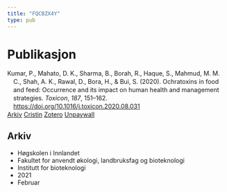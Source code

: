 ```yaml
---
title: "FQCBZX4Y"
type: pub
---
```

<h1>Publikasjon</h1>
<article id="csl-bib-container-FQCBZX4Y" class="csl-bib-container">
  <div class="csl-bib-body" style="line-height: 1.35; padding-left: 1em; text-indent:-1em;">
  <div class="csl-entry">Kumar, P., Mahato, D. K., Sharma, B., Borah, R., Haque, S., Mahmud, M. M. C., Shah, A. K., Rawal, D., Bora, H., &amp; Bui, S. (2020). Ochratoxins in food and feed: Occurrence and its impact on human health and management strategies. <i>Toxicon</i>, <i>187</i>, 151&#x2013;162. <a href="https://doi.org/10.1016/j.toxicon.2020.08.031">https://doi.org/10.1016/j.toxicon.2020.08.031</a></div>
</div>
  <div class="csl-bib-buttons">
    <a href="#taxonomy-article-FQCBZX4Y" class="csl-bib-button">Arkiv</a>
    <a href="https://app.cristin.no/results/show.jsf?id=1893691" alt="Cristin URL" class="csl-bib-button">Cristin</a>
    <a href="http://zotero.org/groups/5402882/items/FQCBZX4Y" alt="Zotero URL" class="csl-bib-button">Zotero</a>
    <a href="https://doi.org/10.1016/j.toxicon.2020.08.031" class="csl-bib-button">Unpaywall</a>
  </div>
  <div id="csl-bib-meta-container-FQCBZX4Y"></div>
</article>
<div id="csl-bib-meta-FQCBZX4Y" class="csl-bib-meta">
  <article id="taxonomy-article-FQCBZX4Y" class="taxonomy-article">
    <h1>Arkiv</h1>
    <ul>
      <li>Høgskolen i Innlandet</li>
      <li>Fakultet for anvendt økologi, landbruksfag og bioteknologi</li>
      <li>Institutt for bioteknologi</li>
      <li>2021</li>
      <li>Februar</li>
    </ul>
  </article>
</div>

